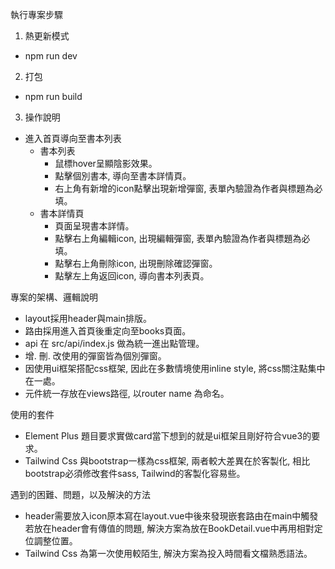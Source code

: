 執行專案步驟

1. 熱更新模式
  - npm run dev 
2. 打包
  - npm run build
3. 操作說明
  - 進入首頁導向至書本列表
      - 書本列表
        - 鼠標hover呈顯陰影效果。
        - 點擊個別書本, 導向至書本詳情頁。
        - 右上角有新增的icon點擊出現新增彈窗, 表單內驗證為作者與標題為必填。
      - 書本詳情頁
        - 頁面呈現書本詳情。
        - 點擊右上角編輯icon, 出現編輯彈窗, 表單內驗證為作者與標題為必填。
        - 點擊右上角刪除icon, 出現刪除確認彈窗。
        - 點擊左上角返回icon, 導向書本列表頁。

專案的架構、邏輯說明
  - layout採用header與main排版。
  - 路由採用進入首頁後重定向至books頁面。
  - api 在 src/api/index.js 做為統一進出點管理。
  - 增. 刪. 改使用的彈窗皆為個別彈窗。
  - 因使用ui框架搭配css框架, 因此在多數情境使用inline style, 將css關注點集中在一處。
  - 元件統一存放在views路徑, 以router name 為命名。

使用的套件
  - Element Plus 題目要求實做card當下想到的就是ui框架且剛好符合vue3的要求。
  - Tailwind Css 與bootstrap一樣為css框架, 兩者較大差異在於客製化, 相比bootstrap必須修改套件sass, Tailwind的客製化容易些。

遇到的困難、問題，以及解決的方法
  - header需要放入icon原本寫在layout.vue中後來發現嵌套路由在main中觸發若放在header會有傳值的問題, 解決方案為放在BookDetail.vue中再用相對定位調整位置。
  - Tailwind Css 為第一次使用較陌生, 解決方案為投入時間看文檔熟悉語法。